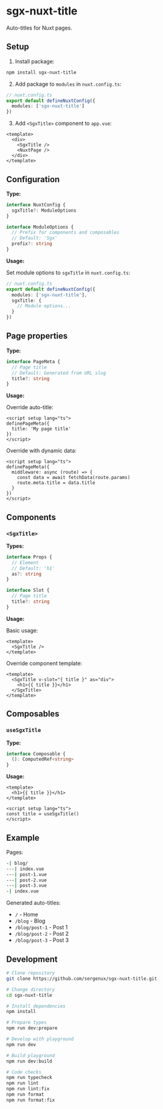 # sgx-nuxt-title

Auto-titles for Nuxt pages.

## Setup

1.  Install package:

```bash
npm install sgx-nuxt-title
```

2. Add package to `modules` in `nuxt.config.ts`:

```ts
// nuxt.config.ts
export default defineNuxtConfig({
  modules: ['sgx-nuxt-title']
})
```

3. Add `<SgxTitle>` component to `app.vue`:

```vue
<template>
  <div>
    <SgxTitle />
    <NuxtPage />
  </div>
</template>
```

## Configuration

**Type:**

```ts
interface NuxtConfig {
  sgxTitle?: ModuleOptions
}

interface ModuleOptions {
  // Prefix for components and composables
  // Default: 'Sgx'
  prefix?: string
}
```

**Usage:**

Set module options to `sgxTitle` in `nuxt.config.ts`:

```ts
// nuxt.config.ts
export default defineNuxtConfig({
  modules: ['sgx-nuxt-title'],
  sgxTitle: {
    // Module options...
  }
})
```

## Page properties

**Type:**

```ts
interface PageMeta {
  // Page title
  // Default: Generated from URL slug
  title?: string
}
```

**Usage:**

Override auto-title:

```vue
<script setup lang="ts">
definePageMeta({
  title: 'My page title'
})
</script>
```

Override with dynamic data:

```vue
<script setup lang="ts">
definePageMeta({
  middleware: async (route) => {
    const data = await fetchData(route.params)
    route.meta.title = data.title
  }
})
</script>
```

## Components

### `<SgxTitle>`

**Types:**

```ts
interface Props {
  // Element
  // Default: 'h1'
  as?: string
}

interface Slot {
  // Page title
  title?: string
}
```

**Usage:**

Basic usage:

```vue
<template>
  <SgxTitle />
</template>
```

Override component template:

```vue
<template>
  <SgxTitle v-slot="{ title }" as="div">
    <h1>{{ title }}</h1>
  </SgxTitle>
</template>
```

## Composables

### `useSgxTitle`

**Type:**

```ts
interface Composable {
  (): ComputedRef<string>
}
```

**Usage:**

```vue
<template>
  <h1>{{ title }}</h1>
</template>

<script setup lang="ts">
const title = useSgxTitle()
</script>
```

## Example

Pages:

```bash [Directory Structure]
-| blog/
---| index.vue
---| post-1.vue
---| post-2.vue
---| post-3.vue
-| index.vue
```

Generated auto-titles:

- `/` - Home
- `/blog` - Blog
- `/blog/post-1` - Post 1
- `/blog/post-2` - Post 2
- `/blog/post-3` - Post 3

## Development

```bash
# Clone repository
git clone https://github.com/sergenux/sgx-nuxt-title.git

# Change directory
cd sgx-nuxt-title

# Install dependencies
npm install

# Prepare types
npm run dev:prepare

# Develop with playground
npm run dev

# Build playground
npm run dev:build

# Code checks
npm run typecheck
npm run lint
npm run lint:fix
npm run format
npm run format:fix
```

